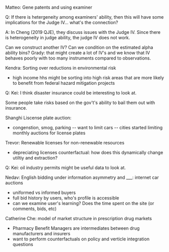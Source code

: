 Matteo: Gene patents and using examiner 

Q: If there is hetergeneity among examiners' ability, then this will have some implications for the Judge IV... what's the connection?

A: In Cheng (2019 QJE), they discuss issues with the Judge IV. Since there is heterogeneity in judge ability, the judge IV does not work. 

Can we construct another IV? Can we condition on the estimated alpha ability bins? Grady: that might create a lot of IV's and we know that IV behaves poorly with too many instruments compared to observations.




Kendra: Sorting over reductions in environmental risk
- high income hhs might be sorting into high risk areas that are more likely to benefit from federal hazard mitigation projects

Q: Kei: I think disaster insurance could be interesting to look at.

Some people take risks based on the gov't's ability to bail them out with insurance.




Shanghi Liscense plate auction:
- congenstion, smog, parking -- want to limit cars -- cities started limiting monthly auctions for license plates





Trevor: Renewable licenses for non-renewable resources
- depreciating licenses counterfactual: how does this dynamically change utiltiy and extraction?


Q: Kei: oil industry permits might be useful data to look at.





Nedav: English bidding under information asymmetry and ___: internet car auctions
- uniformed vs informed buyers
- full bid history by users, who's profile is accessible
- can we examine user's learning? Does the time spent on the site (or comments, bids, etc)



Catherine Che: model of market structure in prescription drug markets
- Pharmacy Benefit Managers are intermediates between drug manufacturers and insurers
- want to perform counterfactuals on policy and verticle integration questions



































